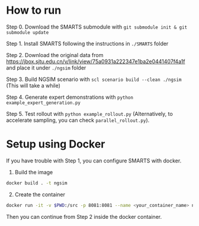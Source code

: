 # How to run

Step 0. Download the SMARTS submodule with `git submodule init & git submodule update`

Step 1. Install SMARTS following the instructions in `./SMARTS` folder

Step 2. Download the original data from <https://jbox.sjtu.edu.cn/v/link/view/75a0931a222347e1ba2e0441407f4a1f> and place it under `./ngsim` folder

Step 3. Build NGSIM scenario with `scl scenario build --clean ./ngsim` (This will take a while)

Step 4. Generate expert demonstrations with `python example_expert_generation.py`

Step 5. Test rollout with `python example_rollout.py` (Alternatively, to accelerate sampling, you can check `parallel_rollout.py`).

# Setup using Docker

If you have trouble with Step 1, you can configure SMARTS with docker. 

1. Build the image

```bash
docker build . -t ngsim
```

2. Create the container
```bash
docker run -it -v $PWD:/src -p 8081:8081 --name <your_container_name> ngsim bash
```

Then you can continue from Step 2 inside the docker container.

<!-- 
# Troubleshooting

1. **TypeError: export_glb() got an unexpected keyword argument 'extras'**
  
    Try install an alternative version of trimesh with:
    ```bash
    pip install trimesh==3.9.20
    ``` -->
